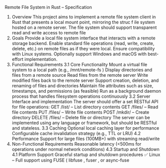 Remote File System in Rust – Specification
1. Overview
   This project aims to implement a remote file system client in Rust that presents a local mount point, mirroring the struc
   f
   ile system hosted on a remote server. The file system should support transparent read and write access to remote file
2. Goals
   Provide a local file system interface that interacts with a remote storage backend.
   Enable standard file operations (read, write, create, delete, etc.) on remote files as if they were local.
   Ensure compatibility with Linux systems.
   Optionally support Windows and macOS with best-effort implementation.
3. Functional Requirements
   3.1 Core Functionality
   Mount a virtual file system to a local path (e.g., /mnt/remote-fs )
   Display directories and files from a remote source
   Read files from the remote server
   Write modified files back to the remote server
   Support creation, deletion, and renaming of files and directories
   Maintain file attributes such as size, timestamps, and permissions (as feasible)
   Run as a background daemon process that handles filesystem operations continuously
   3.2 Server Interface and implementation
   The server should offer a set RESTful API for file operations:
   GET /list/<path> – List directory contents
   GET /files/<path> – Read file contents
   PUT /files/<path> – Write file contents
   POST /mkdir/<path> – Create directory
   DELETE /files/<path> – Delete file or directory
   The server can be implemented using any language or framework, but should be RESTful and stateless.
   3.3 Caching
   Optional local caching layer for performance
   Configurable cache invalidation strategy (e.g., TTL or LRU)
   4.2 Performance
   Support for large files (100MB+) with streaming read/write
4. Non-Functional Requirements
   Reasonable latency (<500ms for operations under normal network conditions)
   4.3 Startup and Shutdown
   4.1 Platform Support
   Graceful startup and shutdown procedures
   ✅
   Linux – Full support using FUSE ( libfuse , fuser , or async-fuse 